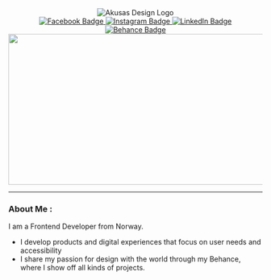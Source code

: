 <div id="header" align="center">
  <img alt="Akusas Design Logo" src="https://akusasdesign.com/images/akusas.png" />
  <div id="badges">
    <a href="https://www.facebook.com/akusasdesign">
      <img alt="Facebook Badge" src="https://img.shields.io/badge/Facebook-1877F2?style=for-the-badge&logo=facebook&logoColor=white" />
    </a>
    <a href="https://www.instagram.com/akusas_design/">
      <img alt="Instagram Badge" src="https://img.shields.io/badge/Instagram-E4405F?style=for-the-badge&logo=instagram&logoColor=white" />
    </a>
    <a href="https://www.linkedin.com/in/christopher-iain-hansen-11114094/">
      <img alt="LinkedIn Badge" src="https://img.shields.io/badge/LinkedIn-0077B5?style=for-the-badge&logo=linkedin&logoColor=white" />
    </a>
    <a href="https://www.behance.net/akusasdesign">
      <img alt="Behance Badge" src="https://img.shields.io/badge/-Behance-blue?style=for-the-badge&logo=behance&logoColor=white" />
    </a>
  </div>
</div>
<div align="center">
  <img height="300" src="https://media.giphy.com/media/dWesBcTLavkZuG35MI/giphy.gif" width="600" />
</div>

---

### About Me :
I am a Frontend Developer from Norway.
- I develop products and digital experiences that focus on user needs and accessibility
- I share my passion for design with the world through my Behance, where I show off all kinds of projects.
